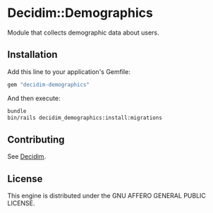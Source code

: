 # Decidim::Demographics

Module that collects demographic data about users.

## Installation

Add this line to your application's Gemfile:

```ruby
gem "decidim-demographics"
```

And then execute:

```bash
bundle
bin/rails decidim_demographics:install:migrations
```

## Contributing

See [Decidim](https://github.com/decidim/decidim).

## License

This engine is distributed under the GNU AFFERO GENERAL PUBLIC LICENSE.
